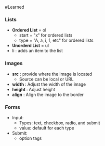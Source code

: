 #Learned

### Lists

* **Ordered List** = ol
  * start = "x" for ordered lists
  * type = "A, a, i, 1, etc" for ordered lists
* **Unorderd List** = ul
* li : adds an item to the list

### Images

* **src** : provide where the image is located
    * Source can be local or URL
* **width** : Adjust the width of the image
* **height** : Adjust height
* **align** : Align the image to the border

### Forms

* Input:  
    * Types: text, checkbox, radio, and submit
    * value: default for each type
* Submit: 
    * option tags
    

